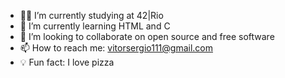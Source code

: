 - ✍🏻  I’m currently studying at 42|Rio
- 🌱 I’m currently learning HTML and C
- 💞 I’m looking to collaborate on open source and free software
- 📫 How to reach me: vitorsergio111@gmail.com
- 💡 Fun fact: I love pizza

<!---
itsmevitinn/itsmevitinn is a ✨ special ✨ repository because its `README.md` (this file) appears on your GitHub profile.
You can click the Preview link to take a look at your changes.
--->
